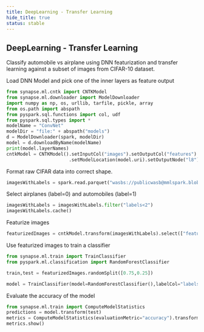 ```yaml
---
title: DeepLearning - Transfer Learning
hide_title: true
status: stable
---
```

## DeepLearning - Transfer Learning

Classify automobile vs airplane using DNN featurization and transfer learning
against a subset of images from CIFAR-10 dataset.

Load DNN Model and pick one of the inner layers as feature output


```python
from synapse.ml.cntk import CNTKModel
from synapse.ml.downloader import ModelDownloader
import numpy as np, os, urllib, tarfile, pickle, array
from os.path import abspath
from pyspark.sql.functions import col, udf
from pyspark.sql.types import *
modelName = "ConvNet"
modelDir = "file:" + abspath("models")
d = ModelDownloader(spark, modelDir)
model = d.downloadByName(modelName)
print(model.layerNames)
cntkModel = CNTKModel().setInputCol("images").setOutputCol("features") \
                       .setModelLocation(model.uri).setOutputNode("l8")
```

Format raw CIFAR data into correct shape.


```python
imagesWithLabels = spark.read.parquet("wasbs://publicwasb@mmlspark.blob.core.windows.net/CIFAR10_test.parquet")
```

Select airplanes (label=0) and automobiles (label=1)


```python
imagesWithLabels = imagesWithLabels.filter("labels<2")
imagesWithLabels.cache()
```

Featurize images


```python
featurizedImages = cntkModel.transform(imagesWithLabels).select(["features","labels"])
```

Use featurized images to train a classifier


```python
from synapse.ml.train import TrainClassifier
from pyspark.ml.classification import RandomForestClassifier

train,test = featurizedImages.randomSplit([0.75,0.25])

model = TrainClassifier(model=RandomForestClassifier(),labelCol="labels").fit(train)
```

Evaluate the accuracy of the model


```python
from synapse.ml.train import ComputeModelStatistics
predictions = model.transform(test)
metrics = ComputeModelStatistics(evaluationMetric="accuracy").transform(predictions)
metrics.show()
```
